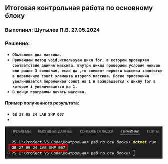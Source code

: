 ## Итоговая контрольная работа по основному блоку
### Выполнил: Шутылев П.В. 27.05.2024
### Решение:
* **`Обьявлено два массива.`**
* **`Применяем метод void,используем цикл for, в котором проверяем соответствие длинне массива. Внутри цикла проверяем условие меньше или равно 3 символам, если да ,то элемент первого массива заносится в переменную count элемента второго массива. После присвоения увеличивается переменная count на 1 и возвращается к циклу for в котором i увеличивается на 1.`**
* **`В конце программы печать массива.`**

#### Пример полученного результата:
* **`GB 27 05 24 LAB SHP 007`**
* 
![PrintResult](Scrin_print_result.png)

